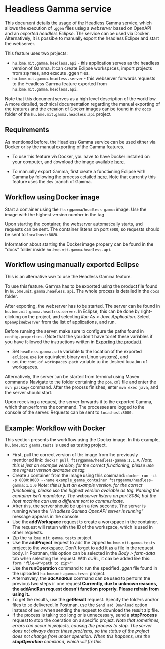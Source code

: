 # Headless Gamma service

This document details the usage of the Headless Gamma service, which allows the execution of `.ggen` files using a _webserver_ based on OpenAPI and an _exported headless Eclipse_. The service can be used via Docker. Alternatively, it is possible to manually export the headless Eclipse and start the webserver.

This feature uses two projects:

 - `hu.bme.mit.gamma.headless.api` - this application serves as the headless version of Gamma. It can create Eclipse workspaces, import projects from zip files, and execute .ggen files.
 - `hu.bme.mit.gamma.headless.server` - this webserver forwards requests to the Headless Gamma feature exported from `hu.bme.mit.gamma.headless.api`.

Note that this document serves as a high level description of the workflow.  A more detailed, technical documentation regarding the manual exporting of the features and the creation of Docker images can be found in the `docs` folder of the `hu.bme.mit.gamma.headless.api` project.

## Requirements

As mentioned before, the Headless Gamma service can be used either via Docker or by the manual exporting of the Gamma features.

- To use this feature via Docker, you have to have Docker installed on your computer, and download the image available [here](https://hub.docker.com/repository/docker/ftsrggamma/headless-gamma).

- To manually export Gamma, first create a functioning Eclipse with Gamma by following the process detailed [here](https://github.com/ftsrg/gamma/tree/master/plugins). Note that currently this feature uses the `dev` branch of Gamma.

## Workflow using Docker image

Start a container using the `ftsrggamma/headless-gamma` image. Use the image with the highest version number in the tag.

Upon starting the container, the webserver automatically starts, and requests can be sent. The container listens on port `8080`, so requests should be sent to `localhost:8080`.

Information about starting the Docker image properly can be found in the "docs" folder inside `hu.bme.mit.gamma.headless.api`.

## Workflow using manually exported Eclipse

This is an alternative way to use the Headless Gamma feature. 

To use this feature, Gamma has to be exported using the product file found in `hu.bme.mit.gamma.headless.api`. The whole process is detailed in the `docs` folder.

After exporting, the webserver has to be started. The server can be found in `hu.bme.mit.gamma.headless.server`.  In Eclipse, this can be done by right-clicking on the project, and selecting _Run As > Java Application_. Select `OpenApiWebServer` from the list of applications, and run.

Before running the server, make sure to configure the paths found in `config.properties`. (Note that the you don't have to set these variables if you have followed the instructions written in [Exporting the product](./headless-gamma-eclipse.md#step-4---exporting-the-product)).
- Set `headless.gamma.path` variable to the location of the exported `eclipse.exe` (or equivalent binary on Linux systems), and
- set the `root.of.workspaces.path` variable to the desired location of workspaces.

Alternatively, the server can be started from terminal using Maven commands. Navigate to the folder containing the `pom.xml` file and enter the `mvn package` command. After the process finishes, enter `mvn exec:java`, and the server should start.

Upon receiving a request, the server forwards it to the exported Gamma, which then performs the command. The processes are logged to the console of the server. Requests can be sent to `localhost:8080`.
		
 ## Example: Workflow with Docker
 This section presents the workflow using the Docker image. In this example, `hu.bme.mit.gamma.tests` is used as testing project. 
 
 - First, pull the correct version of the image from the previously mentioned link: `docker pull ftsrggamma/headless-gamma:1.1.0`. _Note: this is just an example version, for the correct functioning, please use the highest version available as tag._
 - Create a container from the image using this command:  `docker run -it -p 8080:8080 --name example_gamma_container ftsrggamma/headless-gamma:1.1.0` _Note: this is just an example version, for the correct functioning, please use the highest version available as tag. Naming the container isn't mandatory. The webserver listens on port 8080, but the host machine can use a different port to communicate._
 - After this, the server should be up in a few seconds. The server is running when the _"Headless Gamma OpenAPI server is running"_ message appears in the console.
 - Use the **addWorkspace** request to create a workspace in the container. The request will return with the ID of the workspace, which is used in other requests.
 - Zip the `hu.bme.mit.gamma.tests` project.
 - Use the **addProject** request to add the zipped `hu.bme.mit.gamma.tests` project to the workspace. Don't forget to add it as a file in the request body. In Postman, this option can be selected in the _Body > form-data_ tab when selecting the request. With cURL, it can be added like this: `--form 'file=@"<path to zip>"'`
 - Use the **runOperation** command to run the specified _.ggen_ file found in the uploaded `hu.bme.mit.gamma.tests` project.
 - Alternatively, the **addAndRun** command can be used to perform the previous two steps in one request  **Currently, due to unknown reasons, the addAndRun request doesn't function properly. Please refrain from using it.**.
 - To get the results, use the **getResult** request. Specify the folders and/or files to be delivered. In Postman, use the `Send and Download` option instead of `Send` when sending the request to download the result zip file.
 - If the process is taking too long or is unnecessary, send a **stopProcess** request to stop the operation on a specific project. *Note that sometimes, errors can occur in projects, causing the process to stop. The server does not always detect these problems, so the status of the project does not change from under operation. When this happens, use the **stopOperation** command, which will fix this.*
